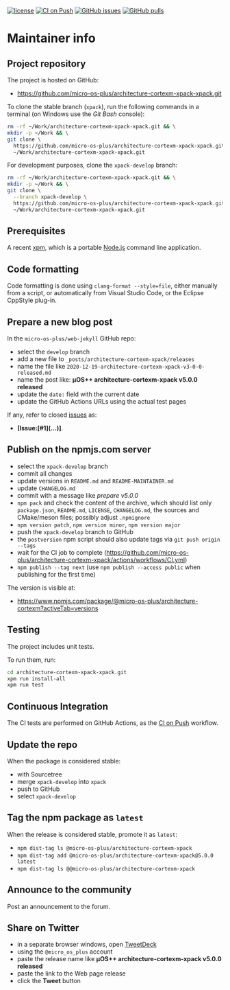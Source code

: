 [![license](https://img.shields.io/github/license/micro-os-plus/architecture-cortexm-xpack-xpack)](https://github.com/micro-os-plus/architecture-cortexm-xpack-xpack/blob/xpack/LICENSE)
[![CI on Push](https://github.com/micro-os-plus/architecture-cortexm-xpack-xpack/workflows/CI%20on%20Push/badge.svg)](https://github.com/micro-os-plus/architecture-cortexm-xpack-xpack/actions?query=workflow%3A%22CI+on+Push%22)
[![GitHub issues](https://img.shields.io/github/issues/micro-os-plus/architecture-cortexm-xpack-xpack.svg)](https://github.com/micro-os-plus/architecture-cortexm-xpack/issues/)
[![GitHub pulls](https://img.shields.io/github/issues-pr/micro-os-plus/architecture-cortexm-xpack-xpack.svg)](https://github.com/micro-os-plus/architecture-cortexm-xpack-xpack/pulls/)

# Maintainer info

## Project repository

The project is hosted on GitHub:

- <https://github.com/micro-os-plus/architecture-cortexm-xpack-xpack.git>

To clone the stable branch (`xpack`), run the following commands in a
terminal (on Windows use the _Git Bash_ console):

```sh
rm -rf ~/Work/architecture-cortexm-xpack-xpack.git && \
mkdir -p ~/Work && \
git clone \
  https://github.com/micro-os-plus/architecture-cortexm-xpack-xpack.git \
  ~/Work/architecture-cortexm-xpack-xpack.git
```

For development purposes, clone the `xpack-develop` branch:

```sh
rm -rf ~/Work/architecture-cortexm-xpack-xpack.git && \
mkdir -p ~/Work && \
git clone \
  --branch xpack-develop \
  https://github.com/micro-os-plus/architecture-cortexm-xpack-xpack.git \
  ~/Work/architecture-cortexm-xpack-xpack.git
```

## Prerequisites

A recent [xpm](https://xpack.github.io/xpm/), which is a portable
[Node.js](https://nodejs.org/) command line application.

## Code formatting

Code formatting is done using `clang-format --style=file`, either manually
from a script, or automatically from Visual Studio Code, or the Eclipse
CppStyle plug-in.

## Prepare a new blog post

In the `micro-os-plus/web-jekyll` GitHub repo:

- select the `develop` branch
- add a new file to `_posts/architecture-cortexm-xpack/releases`
- name the file like `2020-12-19-architecture-cortexm-xpack-v3-0-0-released.md`
- name the post like: **µOS++ architecture-cortexm-xpack v5.0.0 released**
- update the `date:` field with the current date
- update the GitHub Actions URLs using the actual test pages

If any, refer to closed
[issues](https://github.com/micro-os-plus/architecture-cortexm-xpack/issues/)
as:

- **[Issue:\[#1\]\(...\)]**.

## Publish on the npmjs.com server

- select the `xpack-develop` branch
- commit all changes
- update versions in `README.md` and `README-MAINTAINER.md`
- update `CHANGELOG.md`
- commit with a message like _prepare v5.0.0_
- `npm pack` and check the content of the archive, which should list
  only `package.json`, `README.md`, `LICENSE`, `CHANGELOG.md`,
  the sources and CMake/meson files;
  possibly adjust `.npmignore`
- `npm version patch`, `npm version minor`, `npm version major`
- push the `xpack-develop` branch to GitHub
- the `postversion` npm script should also update tags via `git push origin --tags`
- wait for the CI job to complete
  (<https://github.com/micro-os-plus/architecture-cortexm-xpack/actions/workflows/CI.yml>)
- `npm publish --tag next` (use `npm publish --access public` when
  publishing for the first time)

The version is visible at:

- <https://www.npmjs.com/package/@micro-os-plus/architecture-cortexm?activeTab=versions>

## Testing

The project includes unit tests.

To run them, run:

```sh
cd architecture-cortexm-xpack-xpack.git
xpm run install-all
xpm run test
```

## Continuous Integration

The CI tests are performed on GitHub Actions, as the
[CI on Push](https://github.com/micro-os-plus/architecture-cortexm-xpack-xpack/actions?query=workflow%3A%22CI+on+Push%22)
workflow.

## Update the repo

When the package is considered stable:

- with Sourcetree
- merge `xpack-develop` into `xpack`
- push to GitHub
- select `xpack-develop`

## Tag the npm package as `latest`

When the release is considered stable, promote it as `latest`:

- `npm dist-tag ls @micro-os-plus/architecture-cortexm-xpack`
- `npm dist-tag add @micro-os-plus/architecture-cortexm-xpack@5.0.0 latest`
- `npm dist-tag ls @@micro-os-plus/architecture-cortexm-xpack`

## Announce to the community

Post an announcement to the forum.

## Share on Twitter

- in a separate browser windows, open [TweetDeck](https://tweetdeck.twitter.com/)
- using the `@micro_os_plus` account
- paste the release name like **µOS++ architecture-cortexm-xpack v5.0.0 released**
- paste the link to the Web page release
- click the **Tweet** button
